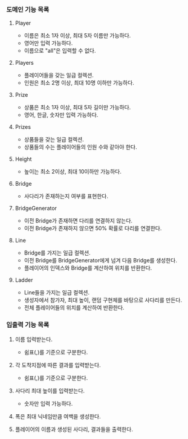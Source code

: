 ### 도메인 기능 목록

1. Player
    - 이름은 최소 1자 이상, 최대 5자 이름만 가능하다.
    - 영어만 입력 가능하다.
    - 이름으로 "all"은 입력할 수 없다.

2. Players
    - 플레이어들을 갖는 일급 컬렉션.
    - 인원은 최소 2명 이상, 최대 10명 이하만 가능하다.

3. Prize
    - 상품은 최소 1자 이상, 최대 5자 길이만 가능하다.
    - 영어, 한글, 숫자만 입력 가능하다.

4. Prizes
    - 상품들을 갖는 일급 컬렉션.
    - 상품들의 수는 플레이어들의 인원 수와 같아야 한다.

5. Height
    - 높이는 최소 2이상, 최대 10이하만 가능하다.

6. Bridge
    - 사다리가 존재하는지 여부를 표현한다.

7. BridgeGenerator
    - 이전 Bridge가 존재하면 다리를 연결하지 않는다.
    - 이전 Bridge가 존재하지 않으면 50% 확률로 다리를 연결한다.

8. Line
    - Bridge를 가지는 일급 컬렉션.
    - 이전 Bridge를 BridgeGenerator에게 넘겨 다음 Bridge를 생성한다.
    - 플레이어의 인덱스와 Bridge를 계산하여 위치를 반환한다.

9. Ladder
    - Line들을 가지는 일급 컬렉션.
    - 생성자에서 참가자, 최대 높이, 랜덤 구현체를 바탕으로 사다리를 만든다.
    - 전체 플레이어들의 위치를 계산하여 반환한다.

### 입출력 기능 목록

1. 이름 입력받는다.
    - 쉼표(,)를 기준으로 구분한다.

2. 각 도착지점에 따른 결과를 입력받는다.
    - 쉼표(,)를 기준으로 구분한다.

3. 사다리 최대 높이를 입력받는다.
    - 숫자만 입력 가능하다.

4. 폭은 최대 닉네임만큼 여백을 생성한다.

5. 플레이어의 이름과 생성된 사다리, 결과들을 출력한다.
